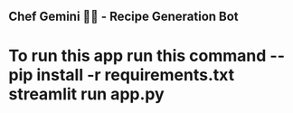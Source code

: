 ## Chef Gemini 👨‍🍳 - Recipe Generation Bot


# To run this app run this command -- pip install -r requirements.txt streamlit run app.py